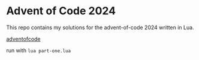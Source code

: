 # Advent of Code 2024

This repo contains my solutions for the advent-of-code 2024 written in Lua.

[adventofcode](https://adventofcode.com/)



run with `lua part-one.lua`



